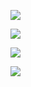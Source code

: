 

![](https://gitee.com/hxc8/images7/raw/master/img/202407190022819.jpg)



![](https://gitee.com/hxc8/images7/raw/master/img/202407190022605.jpg)



![](https://gitee.com/hxc8/images7/raw/master/img/202407190022901.jpg)





![](https://gitee.com/hxc8/images7/raw/master/img/202407190022210.jpg)


